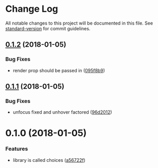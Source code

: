 # Change Log

All notable changes to this project will be documented in this file. See [standard-version](https://github.com/conventional-changelog/standard-version) for commit guidelines.

<a name="0.1.2"></a>
## [0.1.2](https://github.com/sebinsua/react-choices/compare/v0.1.1...v0.1.2) (2018-01-05)


### Bug Fixes

* render prop should be passed in ([095f8b9](https://github.com/sebinsua/react-choices/commit/095f8b9))



<a name="0.1.1"></a>
## [0.1.1](https://github.com/sebinsua/react-choices/compare/v0.1.0...v0.1.1) (2018-01-05)


### Bug Fixes

* unfocus fixed and unhover factored ([96d2012](https://github.com/sebinsua/react-choices/commit/96d2012))



<a name="0.1.0"></a>
# 0.1.0 (2018-01-05)


### Features

* library is called choices ([a56722f](https://github.com/sebinsua/react-choices/commit/a56722f))

